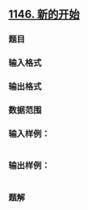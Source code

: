 ## [1146. 新的开始](https://www.acwing.com/problem/content/solution/1148/1/)

### 题目

### 输入格式

### 输出格式

### 数据范围

### 输入样例：

```

```

### 输出样例：

```

```

### 题解